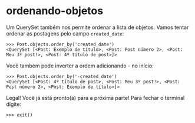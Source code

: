 # ordenando-objetos

Um QuerySet também nos permite ordenar a lista de objetos. Vamos tentar ordenar as postagens pelo campo `created_date`:

```text
>>> Post.objects.order_by('created_date')
<QuerySet [<Post: Exemplo de título>, <Post: Post número 2>, <Post: Meu 3º post!>, <Post: 4º título de post>]>
```

Você também pode inverter a ordem adicionando - no início:

```text
>>> Post.objects.order_by('-created_date')
<QuerySet [<Post: 4º título de post>, <Post: Meu 3º post!>, <Post: Post número 2>, <Post: Exemplo de título>]>
```

Legal! Você já está pronto\(a\) para a próxima parte! Para fechar o terminal digite:

```text
>>> exit()
```

